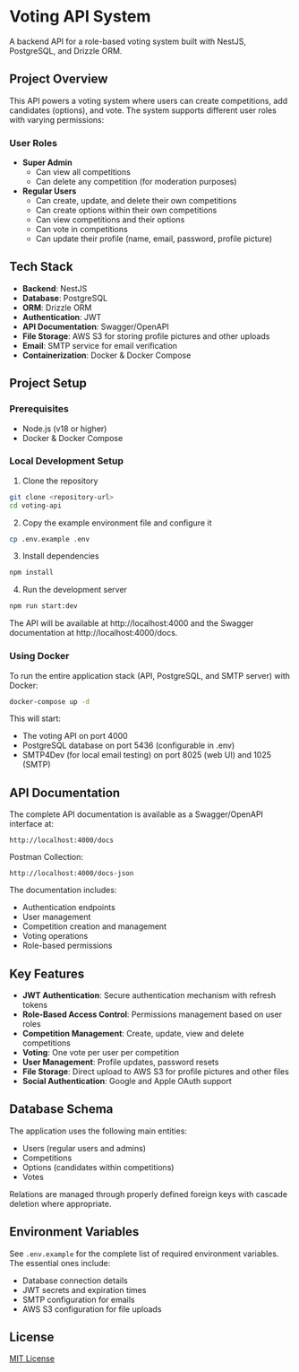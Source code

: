# Voting API System

A backend API for a role-based voting system built with NestJS, PostgreSQL, and Drizzle ORM.

## Project Overview

This API powers a voting system where users can create competitions, add candidates (options), and vote. The system supports different user roles with varying permissions:

### User Roles

- **Super Admin**
  - Can view all competitions
  - Can delete any competition (for moderation purposes)
- **Regular Users**
  - Can create, update, and delete their own competitions
  - Can create options within their own competitions
  - Can view competitions and their options
  - Can vote in competitions
  - Can update their profile (name, email, password, profile picture)

## Tech Stack

- **Backend**: NestJS
- **Database**: PostgreSQL
- **ORM**: Drizzle ORM
- **Authentication**: JWT
- **API Documentation**: Swagger/OpenAPI
- **File Storage**: AWS S3 for storing profile pictures and other uploads
- **Email**: SMTP service for email verification
- **Containerization**: Docker & Docker Compose

## Project Setup

### Prerequisites

- Node.js (v18 or higher)
- Docker & Docker Compose

### Local Development Setup

1. Clone the repository

```bash
git clone <repository-url>
cd voting-api
```

2. Copy the example environment file and configure it

```bash
cp .env.example .env
```

3. Install dependencies

```bash
npm install
```

4. Run the development server

```bash
npm run start:dev
```

The API will be available at http://localhost:4000 and the Swagger documentation at http://localhost:4000/docs.

### Using Docker

To run the entire application stack (API, PostgreSQL, and SMTP server) with Docker:

```bash
docker-compose up -d
```

This will start:

- The voting API on port 4000
- PostgreSQL database on port 5436 (configurable in .env)
- SMTP4Dev (for local email testing) on port 8025 (web UI) and 1025 (SMTP)

## API Documentation

The complete API documentation is available as a Swagger/OpenAPI interface at:

```
http://localhost:4000/docs
```

Postman Collection:

```
http://localhost:4000/docs-json
```

The documentation includes:

- Authentication endpoints
- User management
- Competition creation and management
- Voting operations
- Role-based permissions

## Key Features

- **JWT Authentication**: Secure authentication mechanism with refresh tokens
- **Role-Based Access Control**: Permissions management based on user roles
- **Competition Management**: Create, update, view and delete competitions
- **Voting**: One vote per user per competition
- **User Management**: Profile updates, password resets
- **File Storage**: Direct upload to AWS S3 for profile pictures and other files
- **Social Authentication**: Google and Apple OAuth support

## Database Schema

The application uses the following main entities:

- Users (regular users and admins)
- Competitions
- Options (candidates within competitions)
- Votes

Relations are managed through properly defined foreign keys with cascade deletion where appropriate.

## Environment Variables

See `.env.example` for the complete list of required environment variables. The essential ones include:

- Database connection details
- JWT secrets and expiration times
- SMTP configuration for emails
- AWS S3 configuration for file uploads

## License

[MIT License](LICENSE)

